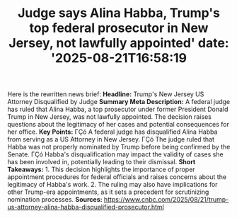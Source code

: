 ﻿---
title: "Judge says Alina Habba, Trump's top federal prosecutor in New Jersey, not lawfully appointed'
date: '2025-08-21T16:58:19"
category: "Markets"
summary: ""
slug: "judge says alina habba trumps top federal prosecutor in new "
source_urls:
  - "https://www.cnbc.com/2025/08/21/trump-us-attorney-alina-habba-disqualified-prosecutor.html"
seo:
  title: "Judge says Alina Habba, Trump's top federal prosecutor in New Jersey, not lawfully appointed | Hash n Hedge'
  description: '"
  keywords: ["news", "markets", "brief"]
---
Here is the rewritten news brief:  **Headline:** Trump's New Jersey US Attorney Disqualified by Judge  **Summary Meta Description:** A federal judge has ruled that Alina Habba, a top prosecutor under former President Donald Trump in New Jersey, was not lawfully appointed. The decision raises questions about the legitimacy of her cases and potential consequences for her office.  **Key Points:**  ΓÇó A federal judge has disqualified Alina Habba from serving as a US Attorney in New Jersey. ΓÇó The judge ruled that Habba was not properly nominated by Trump before being confirmed by the Senate. ΓÇó Habba's disqualification may impact the validity of cases she has been involved in, potentially leading to their dismissal.  **Short Takeaways:**  1. This decision highlights the importance of proper appointment procedures for federal officials and raises concerns about the legitimacy of Habba's work. 2. The ruling may also have implications for other Trump-era appointments, as it sets a precedent for scrutinizing nomination processes.  **Sources:**  https://www.cnbc.com/2025/08/21/trump-us-attorney-alina-habba-disqualified-prosecutor.html 
